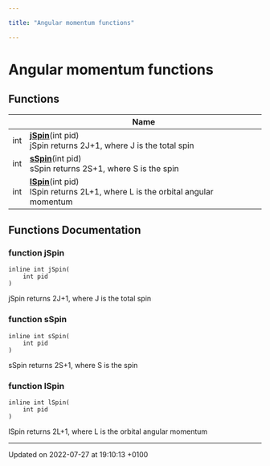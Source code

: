 ```yaml
---

title: "Angular momentum functions"

---
```


# Angular momentum functions



## Functions

|                | Name           |
| -------------- | -------------- |
| int | **[jSpin](http://example.org/modules/group__mcutils__angmom/#function-jspin)**(int pid)<br>jSpin returns 2J+1, where J is the total spin  |
| int | **[sSpin](http://example.org/modules/group__mcutils__angmom/#function-sspin)**(int pid)<br>sSpin returns 2S+1, where S is the spin  |
| int | **[lSpin](http://example.org/modules/group__mcutils__angmom/#function-lspin)**(int pid)<br>lSpin returns 2L+1, where L is the orbital angular momentum  |


## Functions Documentation

### function jSpin

```
inline int jSpin(
    int pid
)
```

jSpin returns 2J+1, where J is the total spin 

### function sSpin

```
inline int sSpin(
    int pid
)
```

sSpin returns 2S+1, where S is the spin 

### function lSpin

```
inline int lSpin(
    int pid
)
```

lSpin returns 2L+1, where L is the orbital angular momentum 





-------------------------------

Updated on 2022-07-27 at 19:10:13 +0100